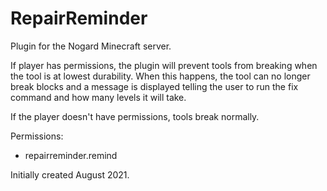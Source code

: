 # RepairReminder

Plugin for the Nogard Minecraft server.

If player has permissions, the plugin will prevent tools from breaking when the tool is at lowest durability. When this happens, the tool can no longer break blocks and a message is displayed telling the user to run the fix command and how many levels it will take.

If the player doesn't have permissions, tools break normally.

Permissions:
- repairreminder.remind

Initially created August 2021.
